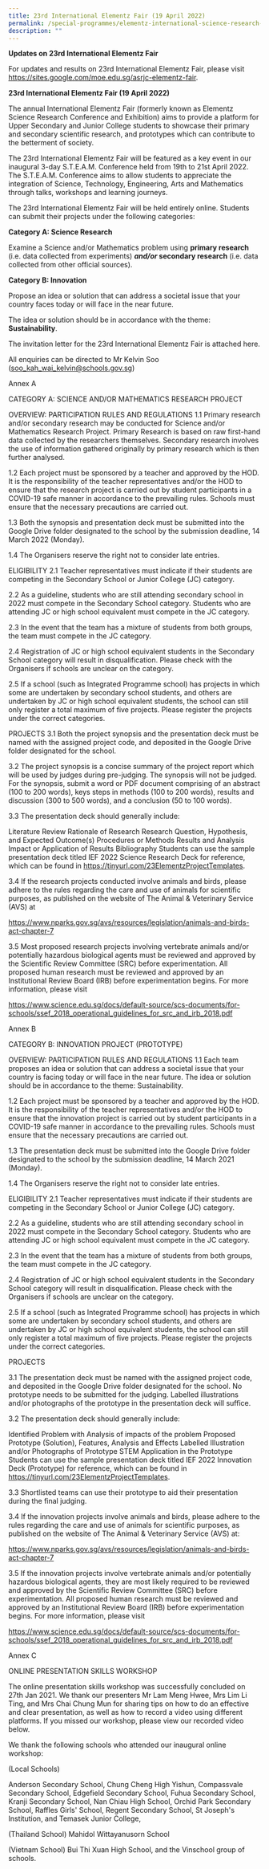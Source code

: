 ```yaml
---
title: 23rd International Elementz Fair (19 April 2022)
permalink: /special-programmes/elementz-international-science-research-conference-and-exhibition/
description: ""
---
```

**Updates on 23rd International Elementz Fair**

For updates and results on 23rd International Elementz Fair, please visit https://sites.google.com/moe.edu.sg/asrjc-elementz-fair.

**23rd International Elementz Fair (19 April 2022)**

The annual International Elementz Fair (formerly known as Elementz Science Research Conference and Exhibition) aims to provide a platform for Upper Secondary and Junior College students to showcase their primary and secondary scientific research, and prototypes which can contribute to the betterment of society.

The 23rd International Elementz Fair will be featured as a key event in our inaugural 3-day S.T.E.A.M. Conference held from 19th to 21st April 2022. The S.T.E.A.M. Conference aims to allow students to appreciate the integration of Science, Technology, Engineering, Arts and Mathematics through talks, workshops and learning journeys.

The 23rd International Elementz Fair will be held entirely online. Students can submit their projects under the following categories:

**Category A: Science Research**

Examine a Science and/or Mathematics problem using **primary research** (i.e. data collected from experiments) ***and/or* secondary research** (i.e. data collected from other official sources).

**Category B: Innovation**

Propose an idea or solution that can address a societal issue that your country faces today or will face in the near future.

The idea or solution should be in accordance with the theme: **Sustainability**.

The invitation letter for the 23rd International Elementz Fair is attached here.

All enquiries can be directed to Mr Kelvin Soo (soo_kah_wai_kelvin@schools.gov.sg)

Annex A

CATEGORY A: SCIENCE AND/OR MATHEMATICS RESEARCH PROJECT

OVERVIEW: PARTICIPATION RULES AND REGULATIONS 
1.1 Primary research and/or secondary research may be conducted for Science and/or Mathematics Research Project. Primary Research is based on raw first-hand data collected by the researchers themselves. Secondary research involves the use of information gathered originally by primary research which is then further analysed.

1.2 Each project must be sponsored by a teacher and approved by the HOD. It is the responsibility of the teacher representatives and/or the HOD to ensure that the research project is carried out by student participants in a COVID-19 safe manner in accordance to the prevailing rules. Schools must ensure that the necessary precautions are carried out.

1.3 Both the synopsis and presentation deck must be submitted into the Google Drive folder designated to the school by the submission deadline, 14 March 2022 (Monday).

1.4 The Organisers reserve the right not to consider late entries.

  ELIGIBILITY
2.1 Teacher representatives must indicate if their students are competing in the Secondary School or Junior College (JC) category.

2.2 As a guideline, students who are still attending secondary school in 2022 must compete in the Secondary School category. Students who are attending JC or high school equivalent must compete in the JC category.

2.3 In the event that the team has a mixture of students from both groups, the team must compete in the JC category.

2.4 Registration of JC or high school equivalent students in the Secondary School category will result in disqualification. Please check with the Organisers if schools are unclear on the category.

2.5 If a school (such as Integrated Programme school) has projects in which some are undertaken by secondary school students, and others are undertaken by JC or high school equivalent students, the school can still only register a total maximum of five projects. Please register the projects under the correct categories.

  PROJECTS
3.1 Both the project synopsis and the presentation deck must be named with the assigned project code, and deposited in the Google Drive folder designated for the school.

3.2 The project synopsis is a concise summary of the project report which will be used by judges during pre-judging. The synopsis will not be judged. For the synopsis, submit a word or PDF document comprising of an abstract (100 to 200 words), keys steps in methods (100 to 200 words), results and discussion (300 to 500 words), and a conclusion (50 to 100 words).

3.3 The presentation deck should generally include:

Literature Review
Rationale of Research
Research Question, Hypothesis, and Expected Outcome(s)
Procedures or Methods
Results and Analysis
Impact or Application of Results
Bibliography
Students can use the sample presentation deck titled IEF 2022 Science Research Deck for reference, which can be found in https://tinyurl.com/23ElementzProjectTemplates.

3.4 If the research projects conducted involve animals and birds, please adhere to the rules regarding the care and use of animals for scientific purposes, as published on the website of The Animal & Veterinary Service (AVS) at

https://www.nparks.gov.sg/avs/resources/legislation/animals-and-birds-act-chapter-7

3.5 Most proposed research projects involving vertebrate animals and/or potentially hazardous biological agents must be reviewed and approved by the Scientific Review Committee (SRC) before experimentation. All proposed human research must be reviewed and approved by an Institutional Review Board (IRB) before experimentation begins. For more information, please visit

https://www.science.edu.sg/docs/default-source/scs-documents/for-schools/ssef_2018_operational_guidelines_for_src_and_irb_2018.pdf

Annex B

CATEGORY B: INNOVATION PROJECT (PROTOTYPE)

OVERVIEW: PARTICIPATION RULES AND REGULATIONS 
1.1 Each team proposes an idea or solution that can address a societal issue that your country is facing today or will face in the near future. The idea or solution should be in accordance to the theme: Sustainability.

1.2 Each project must be sponsored by a teacher and approved by the HOD. It is the responsibility of the teacher representatives and/or the HOD to ensure that the innovation project is carried out by student participants in a COVID-19 safe manner in accordance to the prevailing rules. Schools must ensure that the necessary precautions are carried out.

1.3 The presentation deck must be submitted into the Google Drive folder designated to the school by the submission deadline, 14 March 2021 (Monday).

1.4 The Organisers reserve the right not to consider late entries.

ELIGIBILITY
2.1 Teacher representatives must indicate if their students are competing in the Secondary School or Junior College (JC) category.

2.2 As a guideline, students who are still attending secondary school in 2022 must compete in the Secondary School category. Students who are attending JC or high school equivalent must compete in the JC category.

2.3 In the event that the team has a mixture of students from both groups, the team must compete in the JC category.

2.4 Registration of JC or high school equivalent students in the Secondary School category will result in disqualification. Please check with the Organisers if schools are unclear on the category.

2.5 If a school (such as Integrated Programme school) has projects in which some are undertaken by secondary school students, and others are undertaken by JC or high school equivalent students, the school can still only register a total maximum of five projects. Please register the projects under the correct categories.

  PROJECTS

3.1 The presentation deck must be named with the assigned project code, and deposited in the Google Drive folder designated for the school. No prototype needs to be submitted for the judging. Labelled illustrations and/or photographs of the prototype in the presentation deck will suffice.

3.2 The presentation deck should generally include:

Identified Problem with Analysis of impacts of the problem
Proposed Prototype (Solution), Features, Analysis and Effects
Labelled Illustration and/or Photographs of Prototype
STEM Application in the Prototype
Students can use the sample presentation deck titled IEF 2022 Innovation Deck (Prototype) for reference, which can be found in https://tinyurl.com/23ElementzProjectTemplates.

3.3 Shortlisted teams can use their prototype to aid their presentation during the final judging.

3.4 If the innovation projects involve animals and birds, please adhere to the rules regarding the care and use of animals for scientific purposes, as published on the website of The Animal & Veterinary Service (AVS) at:

https://www.nparks.gov.sg/avs/resources/legislation/animals-and-birds-act-chapter-7

3.5 If the innovation projects involve vertebrate animals and/or potentially hazardous biological agents, they are most likely required to be reviewed and approved by the Scientific Review Committee (SRC) before experimentation. All proposed human research must be reviewed and approved by an Institutional Review Board (IRB) before experimentation begins. For more information, please visit

https://www.science.edu.sg/docs/default-source/scs-documents/for-schools/ssef_2018_operational_guidelines_for_src_and_irb_2018.pdf

Annex C

ONLINE PRESENTATION SKILLS WORKSHOP

The online presentation skills workshop was successfully concluded on 27th Jan 2021. We thank our presenters Mr Lam Meng Hwee, Mrs Lim Li Ting, and Mrs Chai Chung Mun for sharing tips on how to do an effective and clear presentation, as well as how to record a video using different platforms. If you missed our workshop, please view our recorded video below.

We thank the following schools who attended our inaugural online workshop:

(Local Schools)

Anderson Secondary School, Chung Cheng High Yishun, Compassvale Secondary School, Edgefield Secondary School, Fuhua Secondary School, Kranji Secondary School, Nan Chiau High School, Orchid Park Secondary School, Raffles Girls' School, Regent Secondary School, St Joseph's Institution, and Temasek Junior College,

(Thailand School) Mahidol Wittayanusorn School

(Vietnam School) Bui Thi Xuan High School, and the Vinschool group of schools.